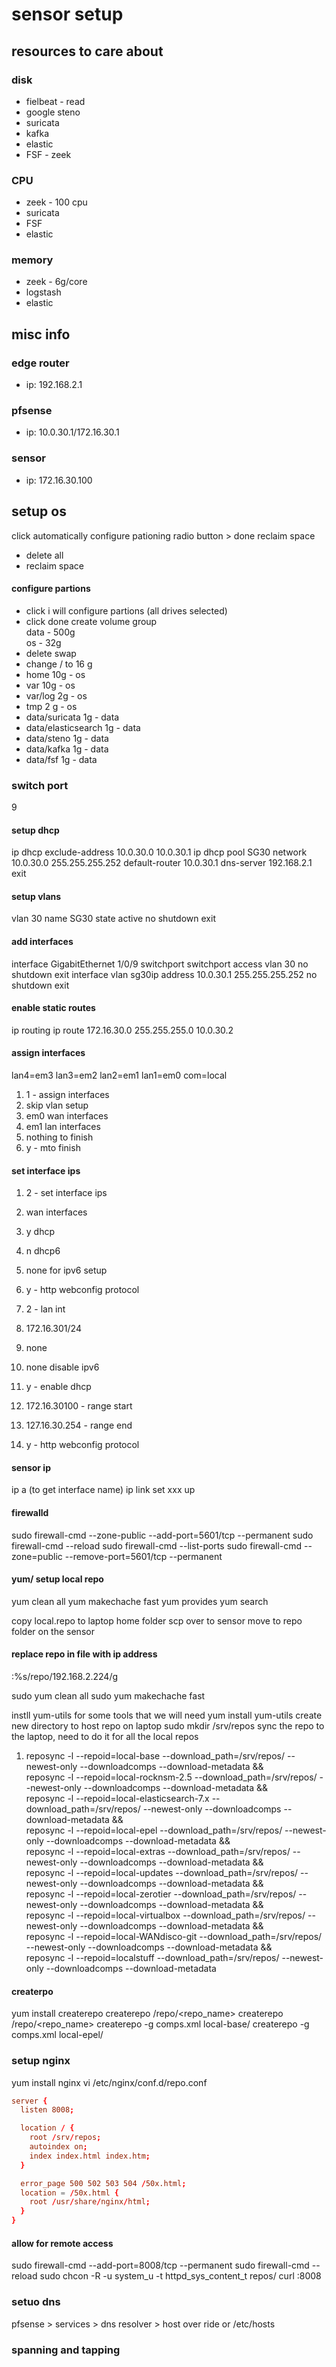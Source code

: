 # sensor setup

## resources to care about
### disk
- fielbeat - read
- google steno
- suricata
- kafka
- elastic
- FSF - zeek

### CPU
- zeek - 100 cpu
- suricata
- FSF
- elastic

### memory
- zeek - 6g/core
- logstash
- elastic

## misc info
### edge router
- ip: 192.168.2.1

### pfsense
 - ip: 10.0.30.1/172.16.30.1

### sensor
 - ip: 172.16.30.100


## setup os
click automatically configure pationing radio button > done
reclaim space
  - delete all
  - reclaim space
#### configure partions
  - click i will configure partions (all drives selected)
  - click done
  create volume group  
  data - 500g  
  os - 32g  
  - delete swap
  - change / to 16 g
  - home 10g - os
  - var 10g - os
  - var/log 2g - os
  - tmp 2 g - os
  - data/suricata 1g - data
  - data/elasticsearch 1g - data
  - data/steno 1g - data
  - data/kafka 1g - data
  - data/fsf 1g - data

### switch port
9
#### setup dhcp
ip dhcp exclude-address 10.0.30.0 10.0.30.1
ip dhcp pool SG30
network 10.0.30.0 255.255.255.252
default-router 10.0.30.1
dns-server 192.168.2.1
exit
#### setup vlans
vlan 30
name SG30
state active
no shutdown
exit
#### add interfaces
interface GigabitEthernet 1/0/9
switchport
switchport access vlan 30
no shutdown
exit
interface vlan sg30ip address 10.0.30.1 255.255.255.252
no shutdown
exit
#### enable static routes
ip routing
ip route 172.16.30.0 255.255.255.0 10.0.30.2
#### assign interfaces
lan4=em3
lan3=em2
lan2=em1
lan1=em0
com=local

1. 1 - assign interfaces
2. skip vlan setup
3. em0 wan interfaces
4. em1 lan interfaces
5. nothing to finish
6. y - mto finish

#### set interface ips

1. 2 - set interface ips
2. wan interfaces
3. y dhcp
4. n dhcp6
5. none for ipv6 setup
6. y - http webconfig protocol

7. 2 - lan int
8. 172.16.301/24
9. none
10. none disable ipv6
11. y - enable dhcp
12. 172.16.30100 - range start
13. 127.16.30.254 - range end
14. y - http webconfig protocol

#### sensor ip
ip a (to get interface name)
ip link set xxx up

#### firewalld
sudo firewall-cmd --zone-public --add-port=5601/tcp --permanent
sudo firewall-cmd --reload
sudo firewall-cmd --list-ports
sudo firewall-cmd --zone=public --remove-port=5601/tcp --permanent

#### yum/ setup local repo
yum clean all
yum makechache fast
yum provides
yum search

copy local.repo to laptop home folder
scp over to sensor
move to repo folder on the sensor
#### replace repo in file with ip address
:%s/repo/192.168.2.224/g

sudo yum clean all
sudo yum makechache fast

instll yum-utils for some tools that we will need
yum install yum-utils
create new directory to host repo on laptop
sudo mkdir /srv/repos
sync the repo to the laptop, need to do it for all the local repos
1. reposync -l --repoid=local-base --download_path=/srv/repos/ --newest-only --downloadcomps --download-metadata && \
reposync -l --repoid=local-rocknsm-2.5 --download_path=/srv/repos/ --newest-only --downloadcomps --download-metadata && \
reposync -l --repoid=local-elasticsearch-7.x --download_path=/srv/repos/ --newest-only --downloadcomps --download-metadata && \
reposync -l --repoid=local-epel --download_path=/srv/repos/ --newest-only --downloadcomps --download-metadata && \
reposync -l --repoid=local-extras --download_path=/srv/repos/ --newest-only --downloadcomps --download-metadata && \
reposync -l --repoid=local-updates --download_path=/srv/repos/ --newest-only --downloadcomps --download-metadata && \
reposync -l --repoid=local-zerotier --download_path=/srv/repos/ --newest-only --downloadcomps --download-metadata && \
reposync -l --repoid=local-virtualbox --download_path=/srv/repos/ --newest-only --downloadcomps --download-metadata && \
reposync -l --repoid=local-WANdisco-git --download_path=/srv/repos/ --newest-only --downloadcomps --download-metadata && \
reposync -l --repoid=localstuff --download_path=/srv/repos/ --newest-only --downloadcomps --download-metadata
#### createrpo
yum install createrepo
createrepo /repo/<repo_name>
createrepo /repo/<repo_name>
createrepo -g comps.xml local-base/
createrepo -g comps.xml local-epel/

### setup nginx
yum install nginx
vi /etc/nginx/conf.d/repo.conf
```.conf
server {
  listen 8008;

  location / {
    root /srv/repos;
    autoindex on;
    index index.html index.htm;
  }

  error_page 500 502 503 504 /50x.html;
  location = /50x.html {
    root /usr/share/nginx/html;
  }
}

```
#### allow for remote access
sudo firewall-cmd --add-port=8008/tcp --permanent
sudo firewall-cmd --reload
sudo chcon -R -u system_u -t httpd_sys_content_t repos/
curl <ip>:8008

### setuo dns
pfsense > services > dns resolver > host over ride
or
/etc/hosts

### spanning and tapping
